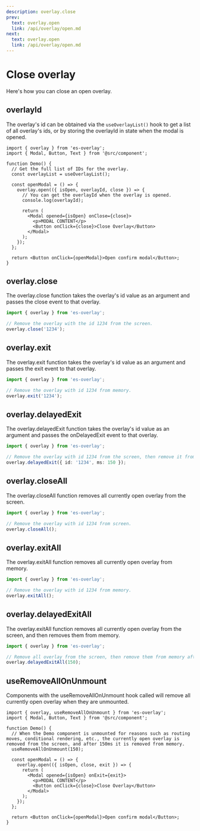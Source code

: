 ```yaml
---
description: overlay.close
prev:
  text: overlay.open
  link: /api/overlay/open.md
next:
  text: overlay.open
  link: /api/overlay/open.md
---
```


# Close overlay

Here's how you can close an open overlay.

## overlayId

The overlay's id can be obtained via the `useOverlayList()` hook to get a list of all overlay's ids, or by storing the overlayId in state when the modal is opened.

```tsx
import { overlay } from 'es-overlay';
import { Modal, Button, Text } from '@src/component';

function Demo() {
  // Get the full list of IDs for the overlay.
  const overlayList = useOverlayList();

  const openModal = () => {
    overlay.open(({ isOpen, overlayId, close }) => {
      // You can get the overlayId when the overlay is opened.
      console.log(overlayId);

      return (
        <Modal opened={isOpen} onClose={close}>
          <p>MODAL CONTENT</p>
          <Button onClick={close}>Close Overlay</Button>
        </Modal>
      );
    });
  };

  return <Button onClick={openModal}>Open confirm modal</Button>;
}
```

## overlay.close

The overlay.close function takes the overlay's id value as an argument and passes the close event to that overlay.

```ts
import { overlay } from 'es-overlay';

// Remove the overlay with the id 1234 from the screen.
overlay.close('1234');
```

## overlay.exit

The overlay.exit function takes the overlay's id value as an argument and passes the exit event to that overlay.

```ts
import { overlay } from 'es-overlay';

// Remove the overlay with id 1234 from memory.
overlay.exit('1234');
```

## overlay.delayedExit

The overlay.delayedExit function takes the overlay's id value as an argument and passes the onDelayedExit event to that overlay.

```ts
import { overlay } from 'es-overlay';

// Remove the overlay with id 1234 from the screen, then remove it from memory after 150ms.
overlay.delayedExit({ id: '1234', ms: 150 });
```

## overlay.closeAll

The overlay.closeAll function removes all currently open overlay from the screen.

```ts
import { overlay } from 'es-overlay';

// Remove the overlay with id 1234 from screen.
overlay.closeAll();
```

## overlay.exitAll

The overlay.exitAll function removes all currently open overlay from memory.

```ts
import { overlay } from 'es-overlay';

// Remove the overlay with id 1234 from memory.
overlay.exitAll();
```

## overlay.delayedExitAll

The overlay.exitAll function removes all currently open overlay from the screen, and then removes them from memory.

```ts
import { overlay } from 'es-overlay';

// Remove all overlay from the screen, then remove them from memory after 150ms.
overlay.delayedExitAll(150);
```

## useRemoveAllOnUnmount

Components with the useRemoveAllOnUnmount hook called will remove all currently open overlay when they are unmounted.

```tsx
import { overlay, useRemoveAllOnUnmount } from 'es-overlay';
import { Modal, Button, Text } from '@src/component';

function Demo() {
  // When the Demo component is unmounted for reasons such as routing moves, conditional rendering, etc., the currently open overlay is removed from the screen, and after 150ms it is removed from memory.
  useRemoveAllOnUnmount(150);

  const openModal = () => {
    overlay.open(({ isOpen, close, exit }) => {
      return (
        <Modal opened={isOpen} onExit={exit}>
          <p>MODAL CONTENT</p>
          <Button onClick={close}>Close Overlay</Button>
        </Modal>
      );
    });
  };

  return <Button onClick={openModal}>Open confirm modal</Button>;
}
```
